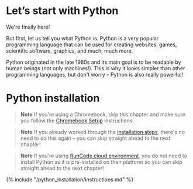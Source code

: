 # Let’s start with Python

We're finally here!

But first, let us tell you what Python is. Python is a very popular programming language that can be used for creating websites, games, scientific software, graphics, and much, much more.

Python originated in the late 1980s and its main goal is to be readable by human beings (not only machines!). This is why it looks simpler than other programming languages, but don't worry – Python is also really powerful!

# Python installation

> **Note** If you're using a Chromebook, skip this chapter and make sure you follow the [Chromebook Setup](../chromebook_setup/README.md) instructions.

> **Note** If you already worked through the [installation steps](../installation/README.md), there's no need to do this again – you can skip straight ahead to the next chapter!

> **Note** If you're using [RunCode cloud environment](../cloud_development_setup/README.md), you do not need to install Python as it is pre-installed on their platform so you can skip straight ahead to the next chapter!

{% include "/python_installation/instructions.md" %}

